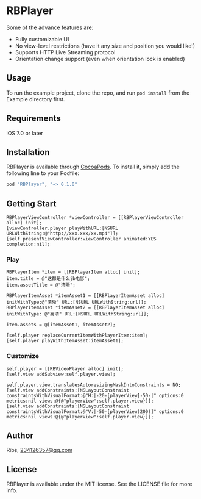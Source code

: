 # RBPlayer

Some of the  advance features are:
- Fully customizable UI
- No view-level restrictions (have it any size and position you would like!)
- Supports HTTP Live Streaming protocol
- Orientation change support (even when orientation lock is enabled)

## Usage

To run the example project, clone the repo, and run `pod install` from the Example directory first.

## Requirements

iOS 7.0 or later

## Installation

RBPlayer is available through [CocoaPods](http://cocoapods.org). To install
it, simply add the following line to your Podfile:

```ruby
pod "RBPlayer", "~> 0.1.0"
```

## Getting Start

    RBPlayerViewController *viewController = [[RBPlayerViewController alloc] init];
    [viewController.player playWithURL:[NSURL URLWithString:@"http://xxx.xxx/xx.mp4"]];
    [self presentViewController:viewController animated:YES completion:nil];
    
### Play
  
    RBPlayerItem *item = [[RBPlayerItem alloc] init];
    item.title = @"这都是什么jb电影";
    item.assetTitle = @"清晰";
    
    RBPlayerItemAsset *itemAsset1 = [[RBPlayerItemAsset alloc] initWithType:@"清晰" URL:[NSURL URLWithString:url]];
    RBPlayerItemAsset *itemAsset2 = [[RBPlayerItemAsset alloc] initWithType: @"高清" URL:[NSURL URLWithString:url]];
    
    item.assets = @[itemAsset1, itemAsset2];
    
    [self.player replaceCurrentItemWithPlayerItem:item];
    [self.player playWithItemAsset:itemAsset1];
    
### Customize

    self.player = [[RBVideoPlayer alloc] init];
    [self.view addSubview:self.player.view];
    
    self.player.view.translatesAutoresizingMaskIntoConstraints = NO;
    [self.view addConstraints:[NSLayoutConstraint constraintsWithVisualFormat:@"H:|-20-[playerView]-50-|" options:0 metrics:nil views:@{@"playerView":self.player.view}]];
    [self.view addConstraints:[NSLayoutConstraint constraintsWithVisualFormat:@"V:|-50-[playerView(200)]" options:0 metrics:nil views:@{@"playerView":self.player.view}]];
  

## Author

Ribs, 234126357@qq.com

## License

RBPlayer is available under the MIT license. See the LICENSE file for more info.
